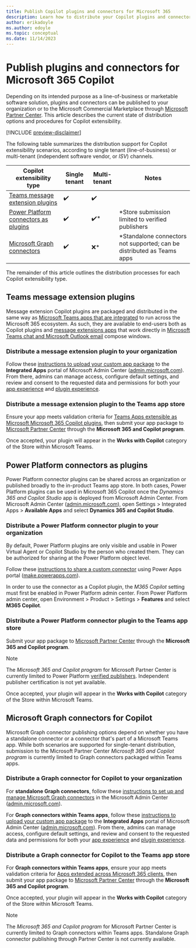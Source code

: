 ```yaml
---
title: Publish Copilot plugins and connectors for Microsoft 365
description: Learn how to distribute your Copilot plugins and connectors to your organization or the Microsoft Commercial Marketplace
author: erikadoyle
ms.author: edoyle
ms.topic: conceptual
ms.date: 11/14/2023
---
```


# Publish plugins and connectors for Microsoft 365 Copilot

Depending on its intended purpose as a line-of-business or marketable software solution, plugins and connectors can be published to your organization or to the Microsoft Commercial Marketplace through [Microsoft Partner Center](https://partner.microsoft.com). This article describes the current state of distribution options and procedures for Copilot extensibility.

[!INCLUDE [preview-disclaimer](includes/preview-disclaimer.md)]

The following table summarizes the distribution support for Copilot extensibility scenarios, according to single tenant (line-of-business) or multi-tenant (independent software vendor, or *ISV*) channels.

|Copilot extensibility type  | Single tenant  | Multi-tenant| Notes|
|----------|-----------|------------|-----------|
|[Teams message extension plugins](#teams-message-extension-plugins) | ✔️ |✔️| |
|[Power Platform connectors as plugins](#power-platform-connectors-as-plugins)| ✔️|✔️*|*Store submission limited to verified publishers|
|[Microsoft Graph connectors](#microsoft-graph-connectors-for-copilot)| ✔️| ❌*| *Standalone connectors not supported; can be distributed as Teams apps|

The remainder of this article outlines the distribution processes for each Copilot extensibility type.

## Teams message extension plugins

Message extension Copilot plugins are packaged and distributed in the same way as [Microsoft Teams apps that are integrated](/microsoft-365/admin/manage/test-and-deploy-microsoft-365-apps) to run across the Microsoft 365 ecosystem. As such, they are available to end-users both as Copilot plugins and [message extensions apps](/microsoftteams/platform/m365-apps/extend-m365-teams-message-extension) that work directly in [Microsoft Teams chat and Microsoft Outlook email](/microsoftteams/platform/m365-apps/overview#personal-tabs-and-messaging-extensions-in-outlook-and-microsoft-365-app) compose windows.

### Distribute a message extension plugin to your organization

Follow these [instructions to upload your custom app package](/microsoft-365/admin/manage/teams-apps-work-on-outlook-and-m365#upload-custom-teams-apps-that-work-on-outlook-and-the-microsoft-365-app) to the **Integrated Apps** portal of Microsoft Admin Center ([admin.microsoft.com](https://admin.microsoft.com)). From there, admins can manage access, configure default settings, and review and consent to the requested data and permissions for both your [app experience](/microsoft-365/admin/manage/teams-apps-work-on-outlook-and-m365#how-to-manage-the-availability-of-an-app-in-your-organization) and [plugin experience](/microsoft-365/admin/manage/manage-plugins-for-copilot-in-integrated-apps).

### Distribute a message extension plugin to the Teams app store

Ensure your app meets validation criteria for [Teams Apps extensible as Microsoft Microsoft 365 Copilot plugins](/microsoftteams/platform/concepts/deploy-and-publish/appsource/prepare/teams-store-validation-guidelines?branch=pr-en-us-9402#teams-apps-extensible-as-microsoft-365-copilot-plugin), then submit your app package to [Microsoft Partner Center](https://partner.microsoft.com) through the **Microsoft 365 and Copilot program**.

Once accepted, your plugin will appear in the **Works with Copilot** category of the Store within Microsoft Teams.

## Power Platform connectors as plugins

Power Platform connector plugins can be shared across an organization or published broadly to the in-product Teams app store. In both cases, Power Platform plugins can be used in Microsoft 365 Copilot once the *Dynamics 365 and Copilot Studio* app is deployed from Microsoft Admin Center. From Microsoft Admin Center ([admin.microsoft.com](https://admin.microsoft.com)), open Settings > Integrated Apps > **Available Apps** and select **Dynamics 365 and Copilot Studio**.

### Distribute a Power Platform connector plugin to your organization

By default, Power Platform plugins are only visible and usable in Power Virtual Agent or Copilot Studio by the person who created them. They can be authorized for sharing at the Power Platform object level.

Follow these [instructions to share a custom connector](/connectors/custom-connectors/share) using Power Apps portal ([make.powerapps.com](https://make.powerapps.com/environments/customconnectors)).

In order to use the connector as a Copilot plugin, the *M365 Copilot* setting must first be enabled in Power Platform admin center. From Power Platform admin center, open Environment > Product > Settings > **Features** and select **M365 Copilot**.

### Distribute a Power Platform connector plugin to the Teams app store

Submit your app package to [Microsoft Partner Center](https://partner.microsoft.com) through the **Microsoft 365 and Copilot program**.

> [!NOTE]
> The *Microsoft 365 and Copilot program* for Microsoft Partner Center is currently limited to Power Platform [verified publishers](/connectors/custom-connectors/certification-submission). Independent publisher certification is not yet available.

Once accepted, your plugin will appear in the **Works with Copilot** category of the Store within Microsoft Teams.

## Microsoft Graph connectors for Copilot

Microsoft Graph connector publishing options depend on whether you have a standalone connector or a connector that's part of a Microsoft Teams app. While both scenarios are supported for single-tenant distribution, submission to the Microsoft Partner Center *Microsoft 365 and Copilot program* is currently limited to Graph connectors packaged within Teams apps.

### Distribute a Graph connector for Copilot to your organization

For **standalone Graph connectors**, follow these [instructions to set up and manage Microsoft Graph connectors](/microsoftsearch/configure-connector) in the Microsoft Admin Center ([admin.microsoft.com](https://admin.microsoft.com)).

For **Graph connectors within Teams apps**, follow these [instructions to upload your custom app package](/microsoft-365/admin/manage/teams-apps-work-on-outlook-and-m365#upload-custom-teams-apps-that-work-on-outlook-and-the-microsoft-365-app) to the **Integrated Apps** portal of Microsoft Admin Center ([admin.microsoft.com](https://admin.microsoft.com)). From there, admins can manage access, configure default settings, and review and consent to the requested data and permissions for both your [app experience](/microsoft-365/admin/manage/teams-apps-work-on-outlook-and-m365#how-to-manage-the-availability-of-an-app-in-your-organization) and [plugin experience](/microsoft-365/admin/manage/manage-plugins-for-copilot-in-integrated-apps).

### Distribute a Graph connector for Copilot to the Teams app store

For **Graph connectors within Teams apps**, ensure your app meets validation criteria for [Apps extended across Microsoft 365 clients](/microsoftteams/platform/concepts/deploy-and-publish/appsource/prepare/teams-store-validation-guidelines#apps-extended-across-microsoft-365-clients), then submit your app package to [Microsoft Partner Center](https://partner.microsoft.com) through the **Microsoft 365 and Copilot program**.

Once accepted, your plugin will appear in the **Works with Copilot** category of the Store within Microsoft Teams.

> [!NOTE]
> The *Microsoft 365 and Copilot program* for Microsoft Partner Center is currently limited to Graph connectors within Teams apps. Standalone Graph connector publishing through Partner Center is not currently available.
